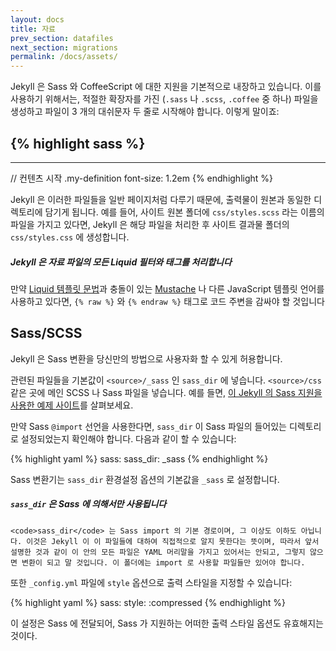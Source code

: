 ```yaml
---
layout: docs
title: 자료
prev_section: datafiles
next_section: migrations
permalink: /docs/assets/
---
```


Jekyll 은 Sass 와 CoffeeScript 에 대한 지원을 기본적으로 내장하고 있습니다. 이를 사용하기 위해서는, 적절한 확장자를 가진 (`.sass` 나 `.scss`, `.coffee` 중 하나) 파일을 생성하고 파일이 3 개의 대쉬문자 두 줄로 시작해야 합니다. 이렇게 말이죠:

{% highlight sass %}
---
---

// 컨텐츠 시작
.my-definition
  font-size: 1.2em
{% endhighlight %}

Jekyll 은 이러한 파일들을 일반 페이지처럼 다루기 때문에, 출력물이 원본과 동일한 디렉토리에 담기게 됩니다. 예를 들어, 사이트 원본 폴더에 `css/styles.scss` 라는 이름의 파일을 가지고 있다면, Jekyll 은 해당 파일을 처리한 후 사이트 결과물 폴더의 `css/styles.css` 에 생성합니다.

<div class="note info">
  <h5>Jekyll 은 자료 파일의 모든 Liquid 필터와 태그를 처리합니다</h5>
  <p>만약 <a href="{{ site.baseurl }}/docs/templates/">Liquid 템플릿 문법</a>과 충돌이 있는 <a href="http://mustache.github.io">Mustache</a> 나 다른 JavaScript 템플릿 언어를 사용하고 있다면, <code>{&#37; raw &#37;}</code> 와 <code>{&#37; endraw &#37;}</code> 태그로 코드 주변을 감싸야 할 것입니다</p>
</div>

## Sass/SCSS

Jekyll 은 Sass 변환을 당신만의 방법으로 사용자화 할 수 있게 허용합니다.

관련된 파일들을 기본값이 `<source>/_sass` 인 `sass_dir` 에 넣습니다. `<source>/css` 같은 곳에 메인 SCSS 나 Sass 파일을 넣습니다. 예를 들면, [이 Jekyll 의 Sass 지원을 사용한 예제 사이트][example-sass]를 살펴보세요.

만약 Sass `@import` 선언을 사용한다면, `sass_dir` 이 Sass 파일의 들어있는 디렉토리로 설정되었는지 확인해야 합니다. 다음과 같이 할 수 있습니다:

{% highlight yaml %}
sass:
    sass_dir: _sass
{% endhighlight %}

Sass 변환기는 `sass_dir` 환경설정 옵션의 기본값을 `_sass` 로 설정합니다.

[example-sass]: https://github.com/jekyll/jekyll-sass-converter/tree/master/example

<div class="note info">
  <h5><code>sass_dir</code> 은 Sass 에 의해서만 사용됩니다</h5>
  <p>

    <code>sass_dir</code> 는 Sass import 의 기본 경로이며, 그 이상도 이하도 아닙니다. 이것은 Jekyll 이 이 파일들에 대하여 직접적으로 알지 못한다는 뜻이며, 따라서 앞서 설명한 것과 같이 이 안의 모든 파일은 YAML 머리말을 가지고 있어서는 안되고, 그렇지 않으면 변환이 되고 말 것입니다. 이 폴더에는 import 로 사용할 파일들만 있어야 합니다.

  </p>
</div>

또한 `_config.yml` 파일에 `style` 옵션으로 출력 스타일을 지정할 수 있습니다:

{% highlight yaml %}
sass:
    style: :compressed
{% endhighlight %}

이 설정은 Sass 에 전달되어, Sass 가 지원하는 어떠한 출력 스타일 옵션도 유효해지는 것이다.
